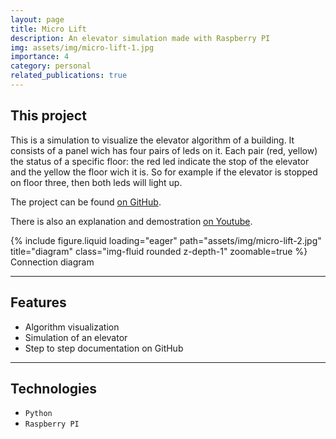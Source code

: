```yaml
---
layout: page
title: Micro Lift
description: An elevator simulation made with Raspberry PI
img: assets/img/micro-lift-1.jpg
importance: 4
category: personal
related_publications: true
---
```


## This project

This is a simulation to visualize the elevator algorithm of a building. It consists of a panel wich has four pairs of leds on it. Each pair (red, yellow) the status of a specific floor: the red led indicate the stop of the elevator and the yellow the floor wich it is. So for example if the elevator is stopped on floor three, then both leds will light up.

The project can be found [on GitHub](https://github.com/ianchu0317/Micro-Lift/).

There is also an explanation and demostration [on Youtube](https://www.youtube.com/watch?v=gjsFHzDikcw&ab_channel=IanChen).

<div class="row">  
    <div class="col-sm mt-3 mt-md-0">
        {% include figure.liquid loading="eager" path="assets/img/micro-lift-2.jpg" title="diagram" class="img-fluid rounded z-depth-1" zoomable=true %}
    </div>
</div>
<div class="caption">
    Connection diagram
</div>


--- 

## Features
- Algorithm visualization
- Simulation of an elevator
- Step to step documentation on GitHub

---

## Technologies
- `Python`
- `Raspberry PI`
